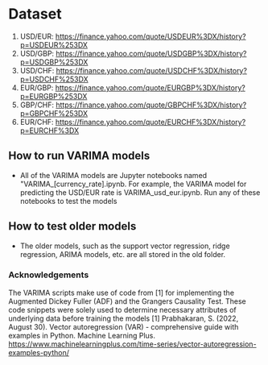 # Dataset
1. USD/EUR:
https://finance.yahoo.com/quote/USDEUR%3DX/history?p=USDEUR%253DX
2. USD/GBP:
https://finance.yahoo.com/quote/USDGBP%3DX/history?p=USDGBP%253DX
3. USD/CHF:
https://finance.yahoo.com/quote/USDCHF%3DX/history?p=USDCHF%253DX
4. EUR/GBP:
https://finance.yahoo.com/quote/EURGBP%3DX/history?p=EURGBP%253DX
5. GBP/CHF:
https://finance.yahoo.com/quote/GBPCHF%3DX/history?p=GBPCHF%253DX
6. EUR/CHF:
https://finance.yahoo.com/quote/EURCHF%3DX/history?p=EURCHF%3DX

## How to run VARIMA models
- All of the VARIMA models are Jupyter notebooks named "VARIMA_[currency_rate].ipynb. For example, the VARIMA model for predicting the USD/EUR rate is VARIMA_usd_eur.ipynb. Run any of these notebooks to test the models

## How to test older models
- The older models, such as the support vector regression, ridge regression, ARIMA models, etc. are all stored in the old folder.

### Acknowledgements
The VARIMA scripts make use of code from [1] for implementing the Augmented Dickey Fuller (ADF) and the Grangers Causality Test. These code snippets were solely used to determine necessary attributes of underlying data before training the models
[1] Prabhakaran, S. (2022, August 30). Vector autoregression (VAR) - comprehensive guide with examples in Python. Machine Learning Plus. https://www.machinelearningplus.com/time-series/vector-autoregression-examples-python/ 
